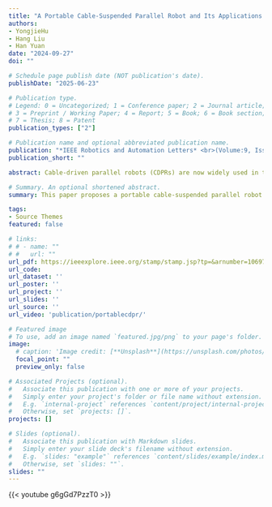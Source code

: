 ```yaml
---
title: "A Portable Cable-Suspended Parallel Robot and Its Applications in Indoor Inspection"
authors:
- YongjieHu
- Hang Liu
- Han Yuan
date: "2024-09-27"
doi: ""

# Schedule page publish date (NOT publication's date).
publishDate: "2025-06-23"

# Publication type.
# Legend: 0 = Uncategorized; 1 = Conference paper; 2 = Journal article;
# 3 = Preprint / Working Paper; 4 = Report; 5 = Book; 6 = Book section;
# 7 = Thesis; 8 = Patent
publication_types: ["2"]

# Publication name and optional abbreviated publication name.
publication: "*IEEE Robotics and Automation Letters* <br>(Volume:9, Issue:11, November 2024)"
publication_short: ""

abstract: Cable-driven parallel robots (CDPRs) are now widely used in tasks such as filming and inspection due to their large workspace. Compared to unmanned aerial vehicles (UAVs), there's no need to navigate or position indoors for CDPRs, and CDPRs have lower noise levels and longer endurance. Therefore, this letter proposes a portable cable-suspended parallel robot (CSPR) to perform inspection tasks more effectively than UAVs in some indoor workplaces. It is highly integrated, compact, and lightweight, facilitating carrying, transportation and deployment. Then, the kinetostatic model of the proposed CSPR is established to analyze the advantages of the adopted cable configuration. To suppress the oscillation of the proposed under-actuated CSPR, reaction wheels are applied for active stabilization. Disturbance and trajectory experiments are carried out to validate the effectiveness of this oscillation suppression method. Moreover, with reaction wheels, the precision of the end-effector trajectory tracking improves by approximately 60%. At last, a demonstration experiment is conducted to show the application in tracking and filming a swimmer. The proposed CSPR could also be useful for other indoor applications, such as the volume measurement of indoor coal piles.

# Summary. An optional shortened abstract.
summary: This paper proposes a portable cable-suspended parallel robot (CSPR) that is highly integrated, compact, and lightweight. 

tags:
- Source Themes
featured: false

# links:
# # - name: ""
# #   url: ""
url_pdf: https://ieeexplore.ieee.org/stamp/stamp.jsp?tp=&arnumber=10697273 
url_code: 
url_dataset: ''
url_poster: ''
url_project: ''
url_slides: ''
url_source: ''
url_video: 'publication/portablecdpr/'

# Featured image
# To use, add an image named `featured.jpg/png` to your page's folder. 
image:
  # caption: 'Image credit: [**Unsplash**](https://unsplash.com/photos/jdD8gXaTZsc)'
  focal_point: ""
  preview_only: false

# Associated Projects (optional).
#   Associate this publication with one or more of your projects.
#   Simply enter your project's folder or file name without extension.
#   E.g. `internal-project` references `content/project/internal-project/index.md`.
#   Otherwise, set `projects: []`.
projects: []

# Slides (optional).
#   Associate this publication with Markdown slides.
#   Simply enter your slide deck's filename without extension.
#   E.g. `slides: "example"` references `content/slides/example/index.md`.
#   Otherwise, set `slides: ""`.
slides: ""
---
```


<!-- {{% alert note %}}
Click the *Cite* button above to demo the feature to enable visitors to import publication metadata into their reference management software.
{{% /alert %}}

{{% alert note %}}
Click the *Slides* button above to demo Academic's Markdown slides feature.
{{% /alert %}}

Supplementary notes can be added here, including [code and math](https://sourcethemes.com/academic/docs/writing-markdown-latex/). -->
{{< youtube g6gGd7PzzT0 >}}